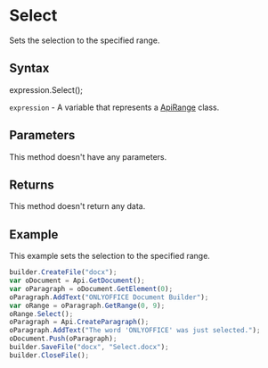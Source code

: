 # Select

Sets the selection to the specified range.

## Syntax

expression.Select();

`expression` - A variable that represents a [ApiRange](../ApiRange.md) class.

## Parameters

This method doesn't have any parameters.

## Returns

This method doesn't return any data.

## Example

This example sets the selection to the specified range.

```javascript
builder.CreateFile("docx");
var oDocument = Api.GetDocument();
var oParagraph = oDocument.GetElement(0);
oParagraph.AddText("ONLYOFFICE Document Builder");
var oRange = oParagraph.GetRange(0, 9);
oRange.Select();
oParagraph = Api.CreateParagraph();
oParagraph.AddText("The word 'ONLYOFFICE' was just selected.");
oDocument.Push(oParagraph);
builder.SaveFile("docx", "Select.docx");
builder.CloseFile();
```